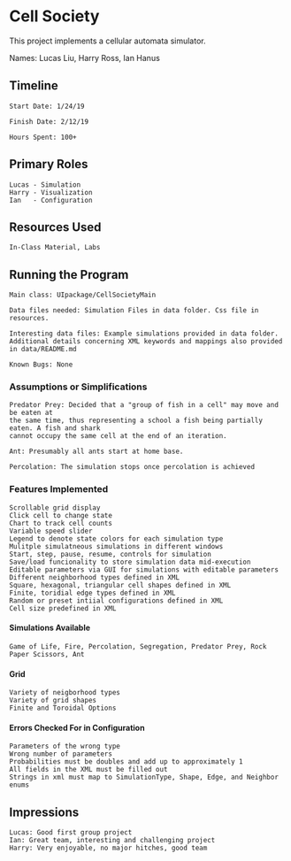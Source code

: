 Cell Society
====

This project implements a cellular automata simulator.

Names: Lucas Liu, Harry Ross, Ian Hanus

## Timeline

    Start Date: 1/24/19
    
    Finish Date: 2/12/19
    
    Hours Spent: 100+

## Primary Roles
    Lucas - Simulation
    Harry - Visualization
    Ian   - Configuration

## Resources Used
    In-Class Material, Labs

## Running the Program

    Main class: UIpackage/CellSocietyMain
    
    Data files needed: Simulation Files in data folder. Css file in resources.
    
    Interesting data files: Example simulations provided in data folder. 
    Additional details concerning XML keywords and mappings also provided in data/README.md
    
    Known Bugs: None
    
### Assumptions or Simplifications
    Predator Prey: Decided that a "group of fish in a cell" may move and be eaten at
    the same time, thus representing a school a fish being partially eaten. A fish and shark
    cannot occupy the same cell at the end of an iteration.
    
    Ant: Presumably all ants start at home base.
    
    Percolation: The simulation stops once percolation is achieved
    
### Features Implemented
    Scrollable grid display
    Click cell to change state
    Chart to track cell counts
    Variable speed slider
    Legend to denote state colors for each simulation type
    Mulitple simulatneous simulations in different windows
    Start, step, pause, resume, controls for simulation
    Save/load funcionality to store simulation data mid-execution
    Editable parameters via GUI for simulations with editable parameters
    Different neighborhood types defined in XML
    Square, hexagonal, triangular cell shapes defined in XML
    Finite, toridial edge types defined in XML
    Random or preset intiial configurations defined in XML
    Cell size predefined in XML

#### Simulations Available 
    Game of Life, Fire, Percolation, Segregation, Predator Prey, Rock Paper Scissors, Ant
    
#### Grid
    Variety of neigborhood types
    Variety of grid shapes
    Finite and Toroidal Options

#### Errors Checked For in Configuration
    Parameters of the wrong type
    Wrong number of parameters
    Probabilities must be doubles and add up to approximately 1
    All fields in the XML must be filled out
    Strings in xml must map to SimulationType, Shape, Edge, and Neighbor enums

## Impressions
    Lucas: Good first group project
    Ian: Great team, interesting and challenging project
    Harry: Very enjoyable, no major hitches, good team
